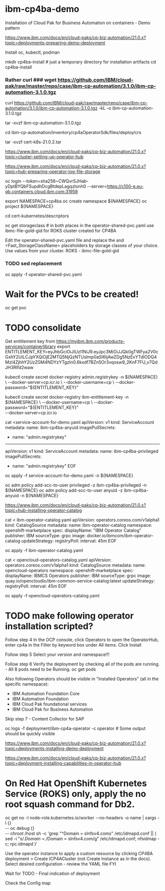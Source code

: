 # ibm-cp4ba-demo
Installation of Cloud Pak for Business Automation on containers - Demo pattern


https://www.ibm.com/docs/en/cloud-paks/cp-biz-automation/21.0.x?topic=deployments-preparing-demo-deployment

Install oc, kubectl, podman

mkdir cp4ba-install # just a temporary directory for installation artifacts
cd cp4ba-install

### Rather curl ### wget https://github.com/IBM/cloud-pak/raw/master/repo/case/ibm-cp-automation/3.1.0/ibm-cp-automation-3.1.0.tgz
curl https://github.com/IBM/cloud-pak/raw/master/repo/case/ibm-cp-automation/3.1.0/ibm-cp-automation-3.1.0.tgz -kL -o ibm-cp-automation-3.1.0.tgz

tar -xvzf ibm-cp-automation-3.1.0.tgz

cd ibm-cp-automation/inventory/cp4aOperatorSdk/files/deploy/crs

tar -xvzf cert-k8s-21.0.2.tar

https://www.ibm.com/docs/en/cloud-paks/cp-biz-automation/21.0.x?topic=cluster-setting-up-operator-hub

https://www.ibm.com/docs/en/cloud-paks/cp-biz-automation/21.0.x?topic=hub-preparing-operator-log-file-storage

oc login --token=sha256~CWQvrSJHab-yDptBYQbFSupdhDcgBtdepLagqzIonh0 --server=https://c100-e.eu-gb.containers.cloud.ibm.com:31958

export NAMESPACE=cp4ba
oc create namespace ${NAMESPACE}
oc project ${NAMESPACE}

cd cert-kubernetes/descriptors

oc get storageclass # in both places in the operator-shared-pvc.yaml use ibmc-file-gold-gid for ROKS cluster created for CP4BA

Edit the operator-shared-pvc.yaml file and replace the <StorageClassName> and <Fast_StorageClassName> placeholders by storage classes of your choice.
Use values from your cluster.
ROKS - ibmc-file-gold-gid
### TODO sed replacement

oc apply -f operator-shared-pvc.yaml

# Wait for the PVCs to be created!
oc get pvc

# TODO consolidate
Get entitlement key from https://myibm.ibm.com/products-services/containerlibrary
export ENTITLEMENT_KEY=eyJhbGciOiJIUzI1NiJ9.eyJpc3MiOiJJQk0gTWFya2V0cGxhY2UiLCJpYXQiOjE2MTQ5NjQzNTUsImp0aSI6IjAwZDg5NzExYTdlODQ4MzI4ZjhhY2UzZGM4NDYzYTgzIn0.6kxdf7BZn5Or3vqosw9_2KnF7FU_v7QdJH3Rlfd2waw

kubectl create secret docker-registry admin.registrykey -n ${NAMESPACE} \
   --docker-server=cp.icr.io \
   --docker-username=cp \
   --docker-password="${ENTITLEMENT_KEY}"

kubectl create secret docker-registry ibm-entitlement-key -n ${NAMESPACE} \
   --docker-username=cp \
   --docker-password="${ENTITLEMENT_KEY}" \
   --docker-server=cp.icr.io

cat <<EOF >service-account-for-demo.yaml
apiVersion: v1
kind: ServiceAccount
metadata:
  name: ibm-cp4ba-anyuid
imagePullSecrets:
- name: "admin.registrykey"

---
apiVersion: v1
kind: ServiceAccount
metadata:
  name: ibm-cp4ba-privileged
imagePullSecrets:
- name: "admin.registrykey"
EOF

oc apply -f service-account-for-demo.yaml -n ${NAMESPACE}

oc adm policy add-scc-to-user privileged -z ibm-cp4ba-privileged -n ${NAMESPACE}
oc adm policy add-scc-to-user anyuid -z ibm-cp4ba-anyuid -n ${NAMESPACE}

https://www.ibm.com/docs/en/cloud-paks/cp-biz-automation/21.0.x?topic=hub-installing-operator-catalog

cat <<EOF > ibm-operator-catalog.yaml
apiVersion: operators.coreos.com/v1alpha1
kind: CatalogSource
metadata:
  name: ibm-operator-catalog
  namespace: openshift-marketplace
spec:
  displayName: "IBM Operator Catalog"
  publisher: IBM
  sourceType: grpc
  image: docker.io/ibmcom/ibm-operator-catalog
  updateStrategy:
    registryPoll:
      interval: 45m
EOF

oc apply -f ibm-operator-catalog.yaml

cat <<EOF > opencloud-operators-catalog.yaml
apiVersion: operators.coreos.com/v1alpha1
kind: CatalogSource
metadata:
  name: opencloud-operators
  namespace: openshift-marketplace
spec:
  displayName: IBMCS Operators
  publisher: IBM
  sourceType: grpc
  image: quay.io/opencloudio/ibm-common-service-catalog:latest
  updateStrategy:
    registryPoll:
      interval: 45m
EOF

oc apply -f opencloud-operators-catalog.yaml

# TODO make following operator installation scripted?

Follow step 4
In the OCP console, click Operators to open the OperatorHub, enter cp4a in the Filter by keyword box under All items.
Click Install

Follow step 5
Select your version and namespace!!!

Follow step 6
Verify the deployment by checking all of the pods are running. - All 8 pods need to be Running.
oc get pods

Also following Operators should be visible in "Installed Operators" (all in the specific namespace):
- IBM Automation Foundation Core
- IBM Automation Foundation
- IBM Cloud Pak foundational services
- IBM Cloud Pak for Business Automation

Skip step 7 - Content Collector for SAP

oc logs -f deployment/ibm-cp4a-operator -c operator # Some output should be quickly visible


https://www.ibm.com/docs/en/cloud-paks/cp-biz-automation/21.0.x?topic=deployments-installing-demo-deployment

https://www.ibm.com/docs/en/cloud-paks/cp-biz-automation/21.0.x?topic=deployment-installing-capabilities-in-operator-hub

# On Red Hat OpenShift Kubernetes Service (ROKS) only, apply the no root squash command for Db2.
oc get no -l node-role.kubernetes.io/worker --no-headers -o name | xargs -I {} \
   -- oc debug {} \
   -- chroot /host sh -c 'grep "^Domain = slnfsv4.coms" /etc/idmapd.conf || ( sed -i "s/.*Domain =.*/Domain = slnfsv4.com/g" /etc/idmapd.conf; nfsidmap -c; rpc.idmapd )'

Use the operator instance to apply a custom resource by clicking CP4BA deployment > Create ICP4ACluster (not Create Instance as in the docs).
Select desired configuration - review the YAML file FYI

Wait for TODO - Final indication of deployment

Check the Config map

